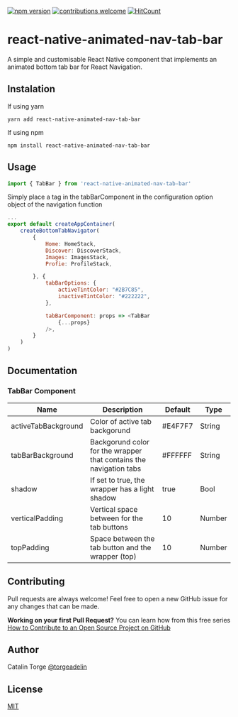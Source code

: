 [![npm version](https://badge.fury.io/js/react-native-animated-nav-tab-bar.svg)](https://badge.fury.io/js/react-native-animated-nav-tab-bar)
[![contributions welcome](https://img.shields.io/badge/contributions-welcome-brightgreen.svg?style=flat)](https://github.com/dwyl/esta/issues)
[![HitCount](http://hits.dwyl.com/{username}/{project-name}.svg)](http://hits.dwyl.com/{username}/{project-name})

# react-native-animated-nav-tab-bar
A simple and customisable  React Native component that implements an animated bottom tab bar for React Navigation.

## Instalation
If using yarn
```
yarn add react-native-animated-nav-tab-bar
```

If using npm
```
npm install react-native-animated-nav-tab-bar
```

## Usage
```javascript
import { TabBar } from 'react-native-animated-nav-tab-bar'
```
Simply place a <TabBar /> tag in the tabBarComponent in the configuration option object of the navigation function

```javascript
...
export default createAppContainer(
    createBottomTabNavigator(
        {
            Home: HomeStack,
            Discover: DiscoverStack,
            Images: ImagesStack,
            Profie: ProfileStack,

        }, {
            tabBarOptions: {
                activeTintColor: "#2B7C85",
                inactiveTintColor: "#222222",
            },

            tabBarComponent: props => <TabBar
                {...props}
            />,
        }
    )
)
```

## Documentation
### TabBar Component

| Name                | Description                                                        | Default | Type   |
|---------------------|--------------------------------------------------------------------|---------|--------|
| activeTabBackground | Color of active tab backgorund                                     | #E4F7F7 | String |
| tabBarBackground    | Backgorund color for the wrapper that contains the navigation tabs | #FFFFFF | String |
| shadow              | If set to true, the wrapper has a light shadow                     | true    | Bool   |
| verticalPadding     | Vertical space between for the tab buttons                         | 10      | Number |
| topPadding          | Space between the tab button and the wrapper (top)                 | 10      | Number |

## Contributing
Pull requests are always welcome! Feel free to open a new GitHub issue for any changes that can be made.

**Working on your first Pull Request?** You can learn how from this free series [How to Contribute to an Open Source Project on GitHub](https://egghead.io/courses/how-to-contribute-to-an-open-source-project-on-github)


## Author
Catalin Torge [@torgeadelin](https://twitter.com/torgeadelin)

## License
[MIT](https://github.com/torgeadelin/react-native-animated-nav-tab-bar/blob/master/LICENSE)

